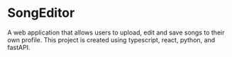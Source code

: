 # SongEditor
A web application that allows users to upload, edit and save songs to their own profile. This project is created using typescript, react, python, and fastAPI.
